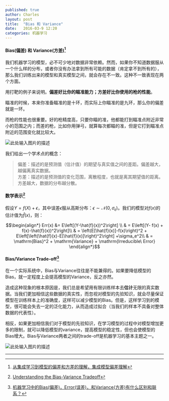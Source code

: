 ```yaml
---
published: true
author: Charles
layout: post
title:  "Bias 和 Variance"
date:   2016-03-9 12:20
categories: 机器学习
---
```


#### Bias(偏差) 和 Variance(方差)[^1]
我们机器学习的模型，必不可少地对数据非常依赖。然而，如果你不知道数据服从一个什么样的分布，或者你没有办法拿到所有可能的数据（肯定拿不到所有的），那么我们训练出来的模型和真实模型之间，就会存在不一致。这种不一致表现在两个方面。

用打靶的例子来说明。**偏差好比你的瞄准能力；方差好比你使用的枪的性能**。

瞄准的时候，本来你准备瞄准的是十环，而实际上你瞄准的是九环，那么你的偏差就是一环。

而枪的性能也很重要。好的枪精度高，只要你瞄的准，他都能打到瞄准点附近非常小的范围之内；而差的枪，比如你用弹弓，就算每次都瞄的准，但是它打到瞄准点附近的范围变化就比较大。 

![此处输入图片的描述][1]

我们给出一个学术点的概念：

> 偏差：描述的是预测值（估计值）的期望与真实值之间的差距。偏差越大，越偏离真实数据。        
方差：描述的是预测值的变化范围，离散程度，也就是离其期望值的距离。方差越大，数据的分布越分散。

#### 数学表示[^2]

假设$Y = f(X) + \epsilon$，其中误差$\epsilon$服从高斯分布：$\epsilon \sim \mathcal{N}(0,\sigma_\epsilon)$。我们的模型对$f(x)$的估计值为$\hat{f}(x)$，则：

$$\begin{align*}
Err(x) &= E\left[(Y-\hat{f}(x))^2\right]  \\
& = E\left[(Y- f(x) + f(x)-\hat{f}(x))^2\right]\\
& = \left(E[\hat{f}(x)]-f(x)\right)^2 + E\left[\left(\hat{f}(x)-E[\hat{f}(x)]\right)^2\right] +\sigma_e^2\\
& = \mathrm{Bias}^2 + \mathrm{Variance} + \mathrm{Irreducible\ Error}
\end{align*}$$

#### Bias/Variance Trade-off[^3]
在一个实际系统中，Bias与Variance往往是不能兼得的。如果要降低模型的Bias，就一定程度上会提高模型的Variance，反之亦然。

造成这种现象的根本原因是，我们总是希望用有限训练样本去**估计**无限的真实数据。当我们更加相信这些数据的真实性，而忽视对模型的先验知识，就会尽量保证模型在训练样本上的准确度，这样可以减少模型的Bias。但是，这样学习到的模型，很可能会失去一定的泛化能力，从而造成过拟合（当我们的样本不具备对整体数据的代表性）。

相反，如果更加相信我们对于模型的先验知识，在学习模型的过程中对模型增加更多的限制，就可以降低模型的variance，提高模型的稳定性，但也会使模型的Bias增大。Bias与Variance两者之间的trade-off是机器学习的基本主题之一。

![此处输入图片的描述][2]


  [1]: http://7xjbdi.com1.z0.glb.clouddn.com/2016-03-10_130216.png?imageView2/2/w/600
  [2]: http://7xjbdi.com1.z0.glb.clouddn.com/biasvariance.png



----------

  
  [^1]: [从集成学习到模型的偏差和方差的理解，集成模型偏差理解](http://www.bkjia.com/yjs/1044343.html)
  [^2]: [Understanding the Bias-Variance Tradeoff](http://scott.fortmann-roe.com/docs/BiasVariance.html)
  [^3]: [机器学习中的Bias(偏差)，Error(误差)，和Variance(方差)有什么区别和联系？](https://www.zhihu.com/question/27068705)